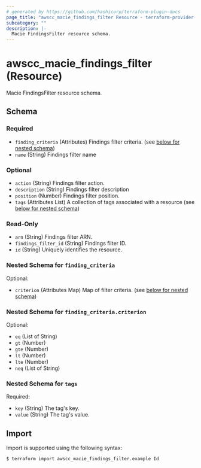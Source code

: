 ```yaml
---
# generated by https://github.com/hashicorp/terraform-plugin-docs
page_title: "awscc_macie_findings_filter Resource - terraform-provider-awscc"
subcategory: ""
description: |-
  Macie FindingsFilter resource schema.
---
```


# awscc_macie_findings_filter (Resource)

Macie FindingsFilter resource schema.



<!-- schema generated by tfplugindocs -->
## Schema

### Required

- `finding_criteria` (Attributes) Findings filter criteria. (see [below for nested schema](#nestedatt--finding_criteria))
- `name` (String) Findings filter name

### Optional

- `action` (String) Findings filter action.
- `description` (String) Findings filter description
- `position` (Number) Findings filter position.
- `tags` (Attributes List) A collection of tags associated with a resource (see [below for nested schema](#nestedatt--tags))

### Read-Only

- `arn` (String) Findings filter ARN.
- `findings_filter_id` (String) Findings filter ID.
- `id` (String) Uniquely identifies the resource.

<a id="nestedatt--finding_criteria"></a>
### Nested Schema for `finding_criteria`

Optional:

- `criterion` (Attributes Map) Map of filter criteria. (see [below for nested schema](#nestedatt--finding_criteria--criterion))

<a id="nestedatt--finding_criteria--criterion"></a>
### Nested Schema for `finding_criteria.criterion`

Optional:

- `eq` (List of String)
- `gt` (Number)
- `gte` (Number)
- `lt` (Number)
- `lte` (Number)
- `neq` (List of String)



<a id="nestedatt--tags"></a>
### Nested Schema for `tags`

Required:

- `key` (String) The tag's key.
- `value` (String) The tag's value.

## Import

Import is supported using the following syntax:

```shell
$ terraform import awscc_macie_findings_filter.example Id
```
